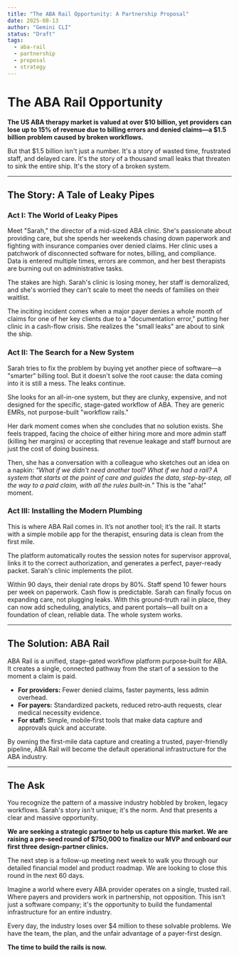 ```yaml
---
title: "The ABA Rail Opportunity: A Partnership Proposal"
date: 2025-08-13
author: "Gemini CLI"
status: "Draft"
tags:
  - aba-rail
  - partnership
  - proposal
  - strategy
---
```


# The ABA Rail Opportunity

**The US ABA therapy market is valued at over $10 billion, yet providers can lose up to 15% of revenue due to billing errors and denied claims—a $1.5 billion problem caused by broken workflows.**

But that $1.5 billion isn't just a number. It's a story of wasted time, frustrated staff, and delayed care. It's the story of a thousand small leaks that threaten to sink the entire ship. It's the story of a broken system.

---

## The Story: A Tale of Leaky Pipes

### Act I: The World of Leaky Pipes

Meet "Sarah," the director of a mid-sized ABA clinic. She's passionate about providing care, but she spends her weekends chasing down paperwork and fighting with insurance companies over denied claims. Her clinic uses a patchwork of disconnected software for notes, billing, and compliance. Data is entered multiple times, errors are common, and her best therapists are burning out on administrative tasks.

The stakes are high. Sarah's clinic is losing money, her staff is demoralized, and she's worried they can't scale to meet the needs of families on their waitlist.

The inciting incident comes when a major payer denies a whole month of claims for one of her key clients due to a "documentation error," putting her clinic in a cash-flow crisis. She realizes the "small leaks" are about to sink the ship.

### Act II: The Search for a New System

Sarah tries to fix the problem by buying yet another piece of software—a "smarter" billing tool. But it doesn't solve the root cause: the data coming into it is still a mess. The leaks continue.

She looks for an all-in-one system, but they are clunky, expensive, and not designed for the specific, stage-gated workflow of ABA. They are generic EMRs, not purpose-built "workflow rails."

Her dark moment comes when she concludes that no solution exists. She feels trapped, facing the choice of either hiring more and more admin staff (killing her margins) or accepting that revenue leakage and staff burnout are just the cost of doing business.

Then, she has a conversation with a colleague who sketches out an idea on a napkin: *"What if we didn't need another tool? What if we had a rail? A system that starts at the point of care and guides the data, step-by-step, all the way to a paid claim, with all the rules built-in."* This is the "aha!" moment.

### Act III: Installing the Modern Plumbing

This is where ABA Rail comes in. It’s not another tool; it’s the rail. It starts with a simple mobile app for the therapist, ensuring data is clean from the first mile.

The platform automatically routes the session notes for supervisor approval, links it to the correct authorization, and generates a perfect, payer-ready packet. Sarah's clinic implements the pilot.

Within 90 days, their denial rate drops by 80%. Staff spend 10 fewer hours per week on paperwork. Cash flow is predictable. Sarah can finally focus on expanding care, not plugging leaks. With this ground-truth rail in place, they can now add scheduling, analytics, and parent portals—all built on a foundation of clean, reliable data. The whole system works.

---

## The Solution: ABA Rail

ABA Rail is a unified, stage-gated workflow platform purpose‑built for ABA. It creates a single, connected pathway from the start of a session to the moment a claim is paid.

-   **For providers:** Fewer denied claims, faster payments, less admin overhead.
-   **For payers:** Standardized packets, reduced retro‑auth requests, clear medical necessity evidence.
-   **For staff:** Simple, mobile‑first tools that make data capture and approvals quick and accurate.

By owning the first-mile data capture and creating a trusted, payer-friendly pipeline, ABA Rail will become the default operational infrastructure for the ABA industry.

---

## The Ask

You recognize the pattern of a massive industry hobbled by broken, legacy workflows. Sarah's story isn't unique; it's the norm. And that presents a clear and massive opportunity.

**We are seeking a strategic partner to help us capture this market. We are raising a pre-seed round of $750,000 to finalize our MVP and onboard our first three design-partner clinics.**

The next step is a follow-up meeting next week to walk you through our detailed financial model and product roadmap. We are looking to close this round in the next 60 days.

Imagine a world where every ABA provider operates on a single, trusted rail. Where payers and providers work in partnership, not opposition. This isn't just a software company; it's the opportunity to build the fundamental infrastructure for an entire industry.

Every day, the industry loses over $4 million to these solvable problems. We have the team, the plan, and the unfair advantage of a payer-first design.

**The time to build the rails is now.**
